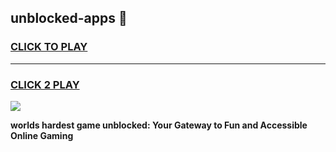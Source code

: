 
## unblocked-apps 👋
<h3>
<a href="https://premium.freeplayer.one?title=unblocked-apps&ref=14F">CLICK TO PLAY</a></h3>
<hr>

<h3>
<a href="https://premium.freeplayer.one?title=unblocked-apps&ref=14F">CLICK 2 PLAY</a>
  
</h3>

<a href="https://premium.freeplayer.one?title=unblocked-apps&ref=12F/"><img src="https://clearcache.store/games.png"></a>


**worlds hardest game unblocked: Your Gateway to Fun and Accessible Online Gaming**
